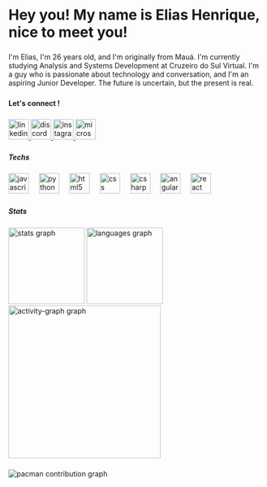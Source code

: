 <h1 align="left">Hey you! My name is Elias Henrique, nice to meet you!</h1>

###

<p align="left">I'm Elias, I'm 26 years old, and I'm originally from Mauá. I'm currently studying Analysis and Systems Development at Cruzeiro do Sul Virtual. I'm a guy who is passionate about technology and conversation, and I'm an aspiring Junior Developer. The future is uncertain, but the present is real.</p>

###

<h4 align="left">Let's connect !</h4>

###

<div align="left">
  <a href="https://www.linkedin.com/in/eliashenrique1999/" target="_blank">
    <img src="https://img.shields.io/static/v1?message=LinkedIn&logo=linkedin&label=&color=0077B5&logoColor=white&labelColor=&style=plastic" height="40" alt="linkedin logo"  />
  </a>
  <a href="eliashenr" target="_blank">
    <img src="https://img.shields.io/static/v1?message=Discord&logo=discord&label=&color=7289DA&logoColor=white&labelColor=&style=plastic" height="40" alt="discord logo"  />
  </a>
  <a href="https://www.instagram.com/eliashenr/" target="_blank">
    <img src="https://img.shields.io/static/v1?message=Instagram&logo=instagram&label=&color=E4405F&logoColor=white&labelColor=&style=plastic" height="40" alt="instagram logo"  />
  </a>
  <a href="eliashenr@outlook.com" target="_blank">
    <img src="https://img.shields.io/static/v1?message=Outlook&logo=microsoft-outlook&label=&color=0078D4&logoColor=white&labelColor=&style=plastic" height="40" alt="microsoft-outlook logo"  />
  </a>
</div>

###

<h5 align="left">Techs</h5>

###

<div align="left">
  <img src="https://cdn.jsdelivr.net/gh/devicons/devicon/icons/javascript/javascript-original.svg" height="40" alt="javascript logo"  />
  <img width="12" />
  <img src="https://cdn.jsdelivr.net/gh/devicons/devicon/icons/python/python-original.svg" height="40" alt="python logo"  />
  <img width="12" />
  <img src="https://cdn.jsdelivr.net/gh/devicons/devicon/icons/html5/html5-original.svg" height="40" alt="html5 logo"  />
  <img width="12" />
  <img src="https://cdn.jsdelivr.net/gh/devicons/devicon/icons/css3/css3-original.svg" height="40" alt="css logo"  />
  <img width="12" />
  <img src="https://cdn.jsdelivr.net/gh/devicons/devicon/icons/csharp/csharp-original.svg" height="40" alt="csharp logo"  />
  <img width="12" />
  <img src="https://cdn.jsdelivr.net/gh/devicons/devicon/icons/angularjs/angularjs-original.svg" height="40" alt="angularjs logo"  />
  <img width="12" />
  <img src="https://cdn.jsdelivr.net/gh/devicons/devicon/icons/react/react-original.svg" height="40" alt="react logo"  />
</div>

###

<h5 align="left">Stats</h5>

###

<div align="left">
  <img src="https://github-readme-stats.vercel.app/api?username=eliashenr&hide_title=false&hide_rank=true&show_icons=true&include_all_commits=true&count_private=true&disable_animations=false&theme=tokyonight&locale=en&hide_border=false&order=1" height="150" alt="stats graph"  />
  <img src="https://github-readme-stats.vercel.app/api/top-langs?username=eliashenr&locale=en&hide_title=false&layout=compact&card_width=320&langs_count=10&theme=tokyonight&hide_border=false&order=2" height="150" alt="languages graph"  />
  <img src="https://github-readme-activity-graph.vercel.app/graph?username=eliashenr&radius=16&theme=tokyo-night&area=true&order=5" height="300" alt="activity-graph graph"  />
</div>

###

<picture>
  <source media="(prefers-color-scheme: dark)" srcset="https://raw.githubusercontent.com/eliashenr/eliashenr/output/pacman-contribution-graph-dark.svg">
  <source media="(prefers-color-scheme: light)" srcset="https://raw.githubusercontent.com/eliashenr/eliashenr/output/pacman-contribution-graph.svg">
  <img alt="pacman contribution graph" src="https://raw.githubusercontent.com/eliashenr/eliashenr/output/pacman-contribution-graph.svg">
</picture>

###
